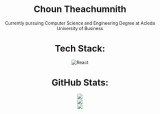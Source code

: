 <div align="center">

# Choun Theachumnith
Currently pursuing Computer Science and Engineering Degree at Acleda University of Business

# Tech Stack:
![React](https://img.shields.io/badge/react-%2320232a.svg?style=for-the-badge&logo=react&logoColor=%2361DAFB) 


# GitHub Stats:
![](https://github-readme-stats.vercel.app/api?username=Jumnert&theme=dark&hide_border=false&include_all_commits=true&count_private=true)<br/>
![](https://nirzak-streak-stats.vercel.app/?user=Jumnert&theme=dark&hide_border=false)<br/>
![](https://github-readme-stats.vercel.app/api/top-langs/?username=Jumnert&theme=dark&hide_border=false&include_all_commits=true&count_private=true&layout=compact)

</div>
